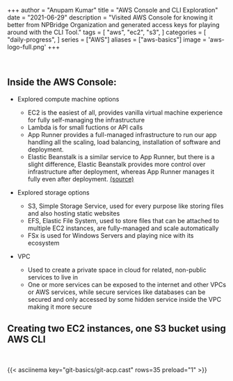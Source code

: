 +++
author = "Anupam Kumar"
title = "AWS Console and CLI Exploration"
date = "2021-06-29"
description = "Visited AWS Console for knowing it better from NPBridge Organization and generated access keys for playing around with the CLI Tool."
tags = [
	"aws",
	"ec2",
	"s3",
]
categories = [
	"daily-progress",
]
series = ["AWS"]
aliases = ["aws-basics"]
image = 'aws-logo-full.png'
+++

&nbsp;

## Inside the AWS Console:

* Explored compute machine options
	* EC2 is the easiest of all, provides vanilla virtual machine experience for fully self-managing the infrastructure
	* Lambda is for small fuctions or API calls
	* App Runner provides a full-managed infrastructure to run our app handling all the scaling, load balancing, installation of software and deployment.
	* Elastic Beanstalk is a similar service to App Runner, but there is a slight difference, Elastic Beanstalk provides more control over infrastructure after deployment, whereas App Runner manages it fully even after deployment. [(source)](https://acloudguru.com/blog/engineering/what-you-need-to-know-about-aws-app-runner)

* Explored storage options
	* S3, Simple Storage Service, used for every purpose like storing files and also hosting static websites
	* EFS, Elastic File System, used to store files that can be attached to multiple EC2 instances, are fully-managed and scale automatically
	* FSx is used for Windows Servers and playing nice with its ecosystem

* VPC
	* Used to create a private space in cloud for related, non-public services to live in
	* One or more services can be exposed to the internet and other VPCs or AWS services, while secure services like databases can be secured and only accessed by some hidden service inside the VPC making it more secure

## Creating two EC2 instances, one S3 bucket using AWS CLI



&nbsp;

{{< asciinema key="git-basics/git-acp.cast" rows=35 preload="1" >}}
